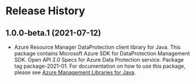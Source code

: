 # Release History

## 1.0.0-beta.1 (2021-07-12)

- Azure Resource Manager DataProtection client library for Java. This package contains Microsoft Azure SDK for DataProtection Management SDK. Open API 2.0 Specs for Azure Data Protection service. Package tag package-2021-01. For documentation on how to use this package, please see [Azure Management Libraries for Java](https://aka.ms/azsdk/java/mgmt).
